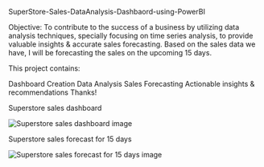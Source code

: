 SuperStore-Sales-DataAnalysis-Dashbaord-using-PowerBI

Objective: To contribute to the success of a business by utilizing data analysis techniques, specially focusing on time series analysis, to provide valuable insights & accurate sales forecasting. Based on the sales data we have, I will be forecasting the sales on the upcoming 15 days.

This project contains:

Dashboard Creation
Data Analysis
Sales Forecasting
Actionable insights & recommendations
Thanks!

Superstore sales dashboard

![Superstore sales dashboard image ](https://github.com/user-attachments/assets/9e78b3d0-a440-420d-89b3-ed36a95e339a)



Superstore  sales forecast for 15 days

![Superstore  sales forecast for 15 days image](https://github.com/user-attachments/assets/d046d8a1-b937-4929-bac4-462cc093f336)
